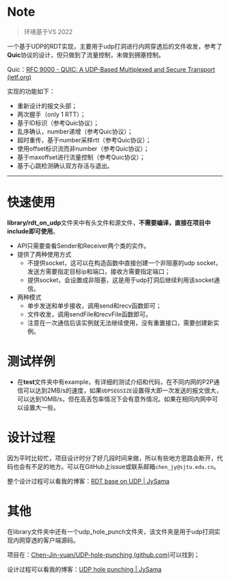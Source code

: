 # Note

> 环境基于VS 2022

一个基于UDP的RDT实现，主要用于udp打洞进行内网穿透后的文件收发，参考了**Quic**协议的设计，但只做到了流量控制，未做到拥塞控制。

Quic：[RFC 9000 - QUIC: A UDP-Based Multiplexed and Secure Transport (ietf.org)](https://datatracker.ietf.org/doc/html/rfc9000)

实现的功能如下：

* 重新设计的报文头部；
* 两次握手（only 1 RTT）；
* 基于ID标识（参考Quic协议）；
* 乱序确认，number递增（参考Quic协议）；
* 超时重传，基于number采样rtt（参考Quic协议）；
* 使用offset标识流而非number（参考Quic协议）；
* 基于maxoffset进行流量控制（参考Quic协议）；
* 基于心跳检测确认双方存活与退出。

-----

# 快速使用

**library/rdt_on_udp**文件夹中有头文件和源文件，**不需要编译，直接在项目中include即可使用**。

* API只需要查看Sender和Receiver两个类的实作。
* 提供了两种使用方式
  * 不提供socket，这可以在构造函数中直接创建一个非阻塞的udp socket，发送方需要指定目标ip和端口，接收方需要指定端口；
  * 提供socket，会设置成非阻塞，这是用于udp打洞后继续利用该socket通信。
* 两种模式
  * 单步发送和单步接收，调用send和recv函数即可；
  * 文件收发，调用sendFile和recvFile函数即可。
  * 注意在一次通信后该实例就无法继续使用，没有重置接口，需要创建新实例。

# 测试样例

* 在**test**文件夹中有example，有详细的测试介绍和代码，在不同内网的P2P通信可以达到2MB/s的速度，如果`UDPSEGSIZE`设置得大即一次发送的报文很大，可以达到10MB/s，但在高丢包率情况下会有意外情况。如果在相同内网中可以设置大一些。

# 设计过程

因为平时比较忙，项目设计时分了好几段时间来做，所以有些地方思路会断开，代码也会有不足的地方。可以在GitHub上issue或联系邮箱`chen_jy@sjtu.edu.cn`。

整个设计过程可以看我的博客：[RDT base on UDP | JySama](https://jysama.cn/2022/11/26/RDT_base_on_UDP/)

# 其他

在library文件夹中还有一个udp_hole_punch文件夹，该文件夹是用于udp打洞实现内网穿透的客户端源码。

项目在：[Chen-Jin-yuan/UDP-hole-punching (github.com)](https://github.com/Chen-Jin-yuan/UDP-hole-punching)可以找到；

设计过程可以看我的博客：[UDP hole punching | JySama](https://jysama.cn/2022/11/26/udp_hole_punching/)
